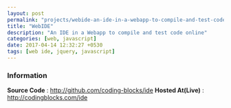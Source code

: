 ```yaml
---
layout: post
permalink: "projects/webide-an-ide-in-a-webapp-to-compile-and-test-code-online"
title: "WebIDE"
description: "An IDE in a Webapp to compile and test code online"
categories: [web, javascript]
date: 2017-04-14 12:32:27 +0530
tags: [web ide, jquery, javascript]
---
```



### Information

**Source Code** : <http://github.com/coding-blocks/ide>
**Hosted At(Live)** : <http://codingblocks.com/ide>

